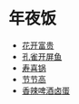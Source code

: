 # 年夜饭

- [花开富贵](https://www.xiachufang.com/recipe/104244146/)
- [孔雀开屏鱼](https://www.xiachufang.com/recipe/102192535/)
- [寿喜锅]()
- [节节高](https://www.xiachufang.com/recipe/104369956/)
- [香辣啤酒卤蛋](https://www.xiachufang.com/recipe/106071506/)